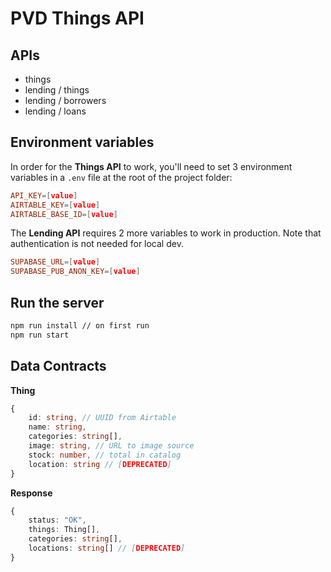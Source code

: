 # PVD Things API

## APIs
- things
- lending / things
- lending / borrowers
- lending / loans

## Environment variables
In order for the **Things API** to work, you'll need to set 3 environment variables in a `.env` file at the root of the project folder:
```toml
API_KEY=[value]
AIRTABLE_KEY=[value]
AIRTABLE_BASE_ID=[value]
```

The **Lending API** requires 2 more variables to work in production. Note that authentication is not needed for local dev.
```toml
SUPABASE_URL=[value]
SUPABASE_PUB_ANON_KEY=[value]
```

## Run the server
```bash
npm run install // on first run
npm run start
```

## Data Contracts

**Thing**
```ts
{
    id: string, // UUID from Airtable
    name: string,
    categories: string[],
    image: string, // URL to image source
    stock: number, // total in catalog
    location: string // [DEPRECATED]
}
```

**Response**
```ts
{
    status: "OK",
    things: Thing[],
    categories: string[],
    locations: string[] // [DEPRECATED]
}
```
